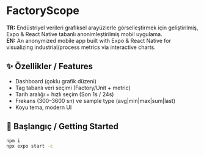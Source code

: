 # FactoryScope

**TR:** Endüstriyel verileri grafiksel arayüzlerle görselleştirmek için geliştirilmiş, Expo & React Native tabanlı anonimleştirilmiş mobil uygulama.  
**EN:** An anonymized mobile app built with Expo & React Native for visualizing industrial/process metrics via interactive charts.

## ✨ Özellikler / Features
- Dashboard (çoklu grafik düzeni)
- Tag tabanlı veri seçimi (Factory/Unit + metric)
- Tarih aralığı + hızlı seçim (Son 1s / 24s)
- Frekans (300–3600 sn) ve sample type (avg|min|max|sum|last)
- Koyu tema, modern UI

## 🚀 Başlangıç / Getting Started
```bash
npm i
npx expo start -c

